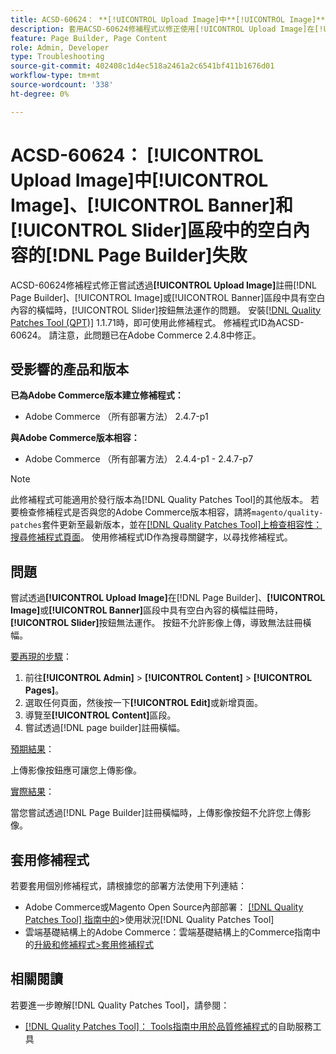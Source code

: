 ```yaml
---
title: ACSD-60624： **[!UICONTROL Upload Image]中**[!UICONTROL Image]**、**[!UICONTROL Banner]**和**[!UICONTROL Slider]**區段中的空白內容失敗 [!DNL Page Builder]**
description: 套用ACSD-60624修補程式以修正使用[!UICONTROL Upload Image]在[!UICONTROL Image]、[!UICONTROL Banner]或[!UICONTROL Slider]區段中新增具有空白內容的橫幅時，** [!DNL Page Builder]**按鈕無法運作的Adobe Commerce問題。
feature: Page Builder, Page Content
role: Admin, Developer
type: Troubleshooting
source-git-commit: 402408c1d4ec518a2461a2c6541bf411b1676d01
workflow-type: tm+mt
source-wordcount: '338'
ht-degree: 0%

---
```



# ACSD-60624： **[!UICONTROL Upload Image]**&#x200B;中[!UICONTROL Image]、[!UICONTROL Banner]和[!UICONTROL Slider]區段中的空白內容的[!DNL Page Builder]失敗

ACSD-60624修補程式修正嘗試透過&#x200B;**[!UICONTROL Upload Image]**&#x200B;註冊[!DNL Page Builder]、[!UICONTROL Image]或[!UICONTROL Banner]區段中具有空白內容的橫幅時，[!UICONTROL Slider]按鈕無法運作的問題。 安裝[[!DNL Quality Patches Tool (QPT)]](/help/tools/quality-patches-tool/quality-patches-tool-to-self-serve-quality-patches.md) 1.1.71時，即可使用此修補程式。 修補程式ID為ACSD-60624。 請注意，此問題已在Adobe Commerce 2.4.8中修正。

## 受影響的產品和版本

**已為Adobe Commerce版本建立修補程式：**

* Adobe Commerce （所有部署方法） 2.4.7-p1

**與Adobe Commerce版本相容：**

* Adobe Commerce （所有部署方法） 2.4.4-p1 - 2.4.7-p7

>[!NOTE]
>
>此修補程式可能適用於發行版本為[!DNL Quality Patches Tool]的其他版本。 若要檢查修補程式是否與您的Adobe Commerce版本相容，請將`magento/quality-patches`套件更新至最新版本，並在[[!DNL Quality Patches Tool]上檢查相容性：搜尋修補程式頁面](https://experienceleague.adobe.com/tools/commerce-quality-patches/index.html)。 使用修補程式ID作為搜尋關鍵字，以尋找修補程式。

## 問題

嘗試透過&#x200B;**[!UICONTROL Upload Image]**&#x200B;在[!DNL Page Builder]、**[!UICONTROL Image]**&#x200B;或&#x200B;**[!UICONTROL Banner]**&#x200B;區段中具有空白內容的橫幅註冊時，**[!UICONTROL Slider]**&#x200B;按鈕無法運作。 按鈕不允許影像上傳，導致無法註冊橫幅。

<u>要再現的步驟</u>：

1. 前往&#x200B;**[!UICONTROL Admin]** > **[!UICONTROL Content]** > **[!UICONTROL Pages]**。
1. 選取任何頁面，然後按一下&#x200B;**[!UICONTROL Edit]**&#x200B;或新增頁面。
1. 導覽至&#x200B;**[!UICONTROL Content]**&#x200B;區段。
1. 嘗試透過[!DNL page builder]註冊橫幅。

<u>預期結果</u>：

上傳影像按鈕應可讓您上傳影像。

<u>實際結果</u>：

當您嘗試透過[!DNL Page Builder]註冊橫幅時，上傳影像按鈕不允許您上傳影像。

## 套用修補程式

若要套用個別修補程式，請根據您的部署方法使用下列連結：

* Adobe Commerce或Magento Open Source內部部署： [[!DNL Quality Patches Tool] 指南中的](/help/tools/quality-patches-tool/usage.md)>使用狀況[!DNL Quality Patches Tool]
* 雲端基礎結構上的Adobe Commerce：雲端基礎結構上的Commerce指南中的[升級和修補程式>套用修補程式](https://experienceleague.adobe.com/docs/commerce-cloud-service/user-guide/develop/upgrade/apply-patches.html)

## 相關閱讀

若要進一步瞭解[!DNL Quality Patches Tool]，請參閱：

* [[!DNL Quality Patches Tool]： Tools指南中用於品質修補程式](/help/tools/quality-patches-tool/quality-patches-tool-to-self-serve-quality-patches.md)的自助服務工具
